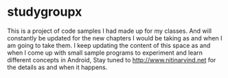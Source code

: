studygroupx
===========

This is a project of code samples I had made up for my classes. And will constantly be updated for the new chapters I would be taking as and when I am going to take them. 
I keep updating the content of this space as and when I come up with small sample programs to experiment and learn different concepts in Android, Stay tuned to http://www.nitinarvind.net for the details as and when it happens. 

